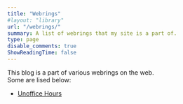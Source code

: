 ```yaml
---
title: "Webrings"
#layout: "library"
url: "/webrings/"
summary: A list of webrings that my site is a part of.
type: page
disable_comments: true
ShowReadingTime: false
---
```


This blog is a part of various webrings on the web.   
Some are lised below:

- [Unoffice Hours](https://unofficehours.com/)

